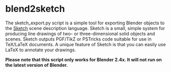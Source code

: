 blend2sketch
============

The sketch_export.py script is a simple tool for exporting Blender objects to the [Sketch](http://www.frontiernet.net/~eugene.ressler/) scene description language.
Sketch is a small, simple system for producing line drawings of two- or three-dimensional solid objects and scenes.
Sketch outputs PGF/TikZ or PSTricks code suitable for use in TeX/LaTeX documents.
A unique feature of Sketch is that you can easily use LaTeX to annotate your drawings.

**Please note that this script only works for Blender 2.4x. It will not run on the latest version of Blender.**